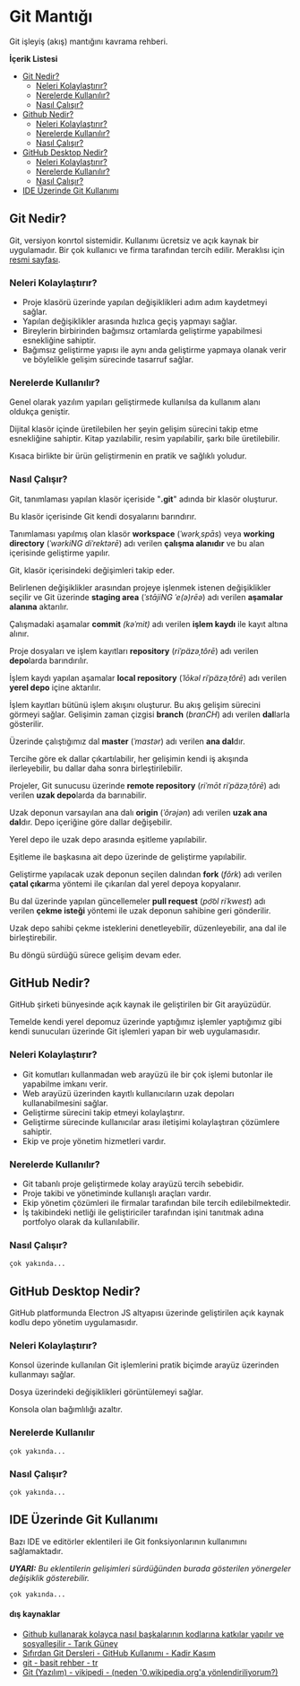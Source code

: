 # Git Mantığı
Git işleyiş (akış) mantığını kavrama rehberi.

**İçerik Listesi**
- [Git Nedir?](#git-nedir)
    - [Neleri Kolaylaştırır?](#neleri-kolaylaştırır)
    - [Nerelerde Kullanılır?](#nerelerde-kullanılır)
    - [Nasıl Çalışır?](#nasıl-çalışır)
- [Github Nedir?](#github-nedir)
    - [Neleri Kolaylaştırır?](#neleri-kolaylaştırır-1)
    - [Nerelerde Kullanılır?](#nerelerde-kullanılır-1)
    - [Nasıl Çalışır?](#nasıl-çalışır-1)
- [GitHub Desktop Nedir?](#github-desktop-nedir)
    - [Neleri Kolaylaştırır?](#neleri-kolaylaştırır-2)
    - [Nerelerde Kullanılır?](#nerelerde-kullanılır-2)
    - [Nasıl Çalışır?](#nasıl-çalışır-2)
- [IDE Üzerinde Git Kullanımı](#ide-üzerinde-git-kullanımı)

## Git Nedir? 

Git, versiyon konrtol sistemidir. Kullanımı ücretsiz ve açık kaynak bir uygulamadır. Bir çok kullanıcı ve firma tarafından tercih edilir. Meraklısı için [resmi sayfası](https://git-scm.com/about).

### Neleri Kolaylaştırır?
- Proje klasörü üzerinde yapılan değişiklikleri adım adım kaydetmeyi sağlar.
- Yapılan değişiklikler arasında hızlıca geçiş yapmayı sağlar.
- Bireylerin birbirinden bağımsız ortamlarda geliştirme yapabilmesi esnekliğine sahiptir.
- Bağımsız geliştirme yapısı ile aynı anda geliştirme yapmaya olanak verir ve böylelikle gelişim sürecinde tasarruf sağlar.
<!-- FIXME daha da basitleştirilebilir -->

### Nerelerde Kullanılır?
Genel olarak yazılım yapıları geliştirmede kullanılsa da kullanım alanı oldukça geniştir.

Dijital klasör içinde üretilebilen her şeyin gelişim sürecini takip etme esnekliğine sahiptir. Kitap yazılabilir, resim yapılabilir, şarkı bile üretilebilir.

Kısaca birlikte bir ürün geliştirmenin en pratik ve sağlıklı yoludur.

### Nasıl Çalışır?

Git, tanımlaması yapılan klasör içeriside "**.git**" adında bir klasör oluşturur.

Bu klasör içerisinde Git kendi dosyalarını barındırır. 

Tanımlaması yapılmış olan klasör **workspace** (*ˈwərkˌspās*) veya **working directory** (*ˈwərkiNG diˈrektərē*) adı verilen **çalışma alanıdır** ve bu alan içerisinde geliştirme yapılır.

Git, klasör içerisindeki değişimleri takip eder.

Belirlenen değişiklikler arasından projeye işlenmek istenen değişiklikler seçilir ve Git üzerinde **staging area** (*ˈstājiNG ˈe(ə)rēə*) adı verilen **aşamalar alanına** aktarılır.

Çalışmadaki aşamalar **commit** *(kəˈmit)* adı verilen **işlem kaydı** ile kayıt altına alınır.

Proje dosyaları ve işlem kayıtları **repository** (*riˈpäzəˌtôrē*) adı verilen **depo**larda barındırılır.

İşlem kaydı yapılan aşamalar **local repository** (*ˈlōkəl riˈpäzəˌtôrē*) adı verilen **yerel depo** içine aktarılır.

İşlem kayıtları bütünü işlem akışını oluşturur. Bu akış gelişim sürecini görmeyi sağlar. Gelişimin zaman çizgisi **branch** (*branCH*) adı verilen **dal**larla gösterilir. 

Üzerinde çalıştığımız dal **master** (*ˈmastər*) adı verilen **ana dal**dır.

Tercihe göre ek dallar çıkartılabilir, her gelişimin kendi iş akışında ilerleyebilir, bu dallar daha sonra birleştirilebilir.

Projeler, Git sunucusu üzerinde **remote repository** (*riˈmōt riˈpäzəˌtôrē*) adı verilen **uzak depo**larda da barınabilir.

Uzak deponun varsayılan ana dalı **origin** (*ˈôrəjən*) adı verilen **uzak ana dal**dır. Depo içeriğine göre dallar değişebilir.

Yerel depo ile uzak depo arasında eşitleme yapılabilir.

Eşitleme ile başkasına ait depo üzerinde de geliştirme yapılabilir.

Geliştirme yapılacak uzak deponun seçilen dalından **fork** (*fôrk*) adı verilen **çatal çıkar**ma yöntemi ile çıkarılan dal yerel depoya kopyalanır.

Bu dal üzerinde yapılan güncellemeler **pull request** (*po͝ol riˈkwest*) adı verilen **çekme isteği** yöntemi ile uzak deponun sahibine geri gönderilir.

Uzak depo sahibi çekme isteklerini denetleyebilir, düzenleyebilir, ana dal ile birleştirebilir.

Bu döngü sürdüğü sürece gelişim devam eder.

<!-- TODO işlem akışını ifade eden görsel içerik oluşturulacak, tanımlanacak -->

## GitHub Nedir?
GitHub şirketi bünyesinde açık kaynak ile geliştirilen bir Git arayüzüdür. 

Temelde kendi yerel depomuz üzerinde yaptığımız işlemler yaptığımız gibi kendi sunucuları üzerinde Git işlemleri yapan bir web uygulamasıdır.

### Neleri Kolaylaştırır?

- Git komutları kullanmadan web arayüzü ile bir çok işlemi butonlar ile yapabilme imkanı verir.
- Web arayüzü üzerinden kayıtlı kullanıcıların uzak depoları kullanabilmesini sağlar. 
- Geliştirme sürecini takip etmeyi kolaylaştırır.
- Geliştirme sürecinde kullanıcılar arası iletişimi kolaylaştıran çözümlere sahiptir.
- Ekip ve proje yönetim hizmetleri vardır.

### Nerelerde Kullanılır?
- Git tabanlı proje geliştirmede kolay arayüzü tercih sebebidir.
- Proje takibi ve yönetiminde kullanışlı araçları vardır.
- Ekip yönetim çözümleri ile firmalar tarafından bile tercih edilebilmektedir.
- İş takibindeki netliği ile geliştiriciler tarafından işini tanıtmak adına portfolyo olarak da kullanılabilir.

### Nasıl Çalışır?
`çok yakında...`

## GitHub Desktop Nedir?
GitHub platformunda Electron JS altyapısı üzerinde geliştirilen açık kaynak kodlu depo yönetim uygulamasıdır.

### Neleri Kolaylaştırır?
Konsol üzerinde kullanılan Git işlemlerini pratik biçimde arayüz üzerinden kullanmayı sağlar.

Dosya üzerindeki değişiklikleri görüntülemeyi sağlar.

Konsola olan bağımlılığı azaltır.

### Nerelerde Kullanılır
`çok yakında...`

### Nasıl Çalışır?
`çok yakında...`

## IDE Üzerinde Git Kullanımı
Bazı IDE ve editörler eklentileri ile Git fonksiyonlarının kullanımını sağlamaktadır. 

***UYARI:*** _Bu eklentilerin gelişimleri sürdüğünden burada gösterilen yönergeler değişiklik gösterebilir._

`çok yakında...`

#### dış kaynaklar
- [Github kullanarak kolayca nasıl başkalarının kodlarına katkılar yapılır ve sosyalleşilir - Tarık Güney](https://www.youtube.com/watch?v=_AAax7iQ6VE)
- [Sıfırdan Git Dersleri - GitHub Kullanımı - Kadir Kasım](https://www.youtube.com/watch?v=uncrCoLiq-g&list=PLHN6JcK509bOrevTCFrSMeAfBtuib4Gpg)
- [git - basit rehber - tr](http://rogerdudler.github.io/git-guide/index.tr.html)
- <a href="https://tr.0wikipedia.org/wiki/Git_(yaz%C4%B1l%C4%B1m)">Git (Yazılım) - vikipedi</a><a href="https://www.google.com/search?q=wikipedia+erişim+engeli"> - (neden '0.wikipedia.org'a yönlendiriliyorum?)</a>
<!-- 'nasıl çalışır' başlığında tüme varım ile olaylaştırarak okuyucuya mesajı vermeye çalıştım -->
<!-- git kavramlarının ardına okunuşlarını google translate den aldığım okunuşlarınıda ekledim -->
<!-- kavramların türkçeleştirmesi konusunda pek hakim değilim. düz mantık olay tabanlı (kullanımdaki işlevine göre) gittim. -->
<!-- kavramlar ve türkçe karşılıklarını okuyucuya imgelemede kolaylık sağlaması için kalın yazdım -->
<!-- yazıyı bir bütün halinde yazmak yerine olay adımlarına bölerek satır aralığı ekledim -->
<!-- anlatımda anlamların daha ön planda olması için kalıp ifadeler kullandım -->
<!-- böylece, bilmeyen birinin bilgiye boğulmadan ve daha ferah kavrayabilmesini sağlamaya çalıştım -->
<!-- çekme isteği ve çatal çıkarma konusunda pek detay veremedim bende yeni öğrendim birazdan bu geliştirme işlemiyle ile deneyeceğim. umarım başarılı olurum -->
<!-- muhtemelen bunu hazırlarken bir çok kuralı ihlal ettim fakat denemekten korkmuyorum öğrenmek istiyorum. önerilerinize açığım. -->
<!-- TODO tu bi kontinyud - 20190415-164700-muaz -->

